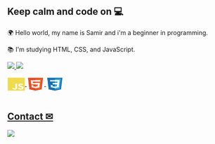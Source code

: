 ## Keep calm and code on 💻

<p>
  🌍 Hello world, my name is Samir and i'm a beginner in programming.
</p>
<p>
  📚 I'm studying HTML, CSS, and JavaScript.
</p>

 <div>
   <a href="https://github.com/ssobrinho">
   <img height="180em" src="https://github-readme-stats.vercel.app/api?username=ssobrinho&show_icons=true&theme=gotham&include_all_commits=true&count_private=true"/>
   <img height="180em" src="https://github-readme-stats.vercel.app/api/top-langs/?username=ssobrinho&layout=compact&langs_count=6&theme=gotham"/>
</div>
    
<div style="display: inline_block"><br>
  <img align="center" alt="Js" height="30" width="40" src="https://raw.githubusercontent.com/devicons/devicon/master/icons/javascript/javascript-plain.svg">
  <img align="center" alt="HTML" height="30" width="40" src="https://raw.githubusercontent.com/devicons/devicon/master/icons/html5/html5-original.svg">
  <img align="center" alt="CSS" height="30" width="40" src="https://raw.githubusercontent.com/devicons/devicon/master/icons/css3/css3-original.svg">
</div>
 
<br>
 
## Contact ✉
 
<div> 
  <a href = "mailto:samirsobrinho45@gmail.com"><img src="https://img.shields.io/badge/-Gmail-%23333?style=for-the-badge&logo=gmail&logoColor=white" target="_blank"></a>
</div>
